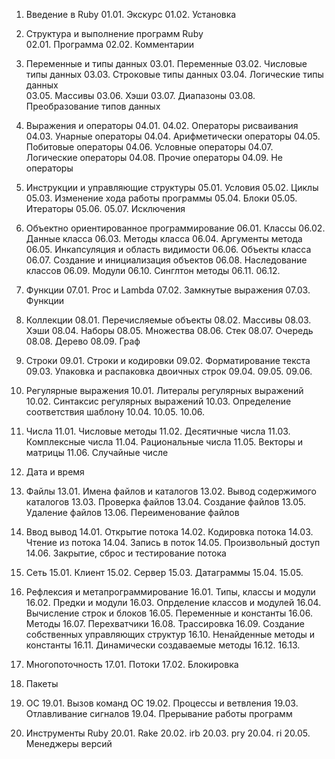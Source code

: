 01.    Введение в Ruby
01.01. Экскурс
01.02. Установка
       
02.    Структура и выполнение программ Ruby  
02.01. Программа
02.02. Комментарии
       
03.    Переменные и типы данных
03.01. Переменные
03.02. Числовые типы данных
03.03. Строковые типы данных
03.04. Логические типы данных    
03.05. Массивы
03.06. Хэши
03.07. Диапазоны
03.08. Преобразование типов данных
       
04.    Выражения и операторы
04.01. 
04.02. Операторы рисваивания
04.03. Унарные операторы
04.04. Арифметически операторы
04.05. Побитовые операторы
04.06. Условные операторы
04.07. Логические операторы 
04.08. Прочие операторы
04.09. Не операторы
       
05.    Инструкции и управляющие структуры
05.01. Условия
05.02. Циклы
05.03. Изменение хода работы программы
05.04. Блоки
05.05. Итераторы
05.06. 
05.07. Исключения
       
06.    Объектно ориентированное программирование
06.01. Классы
06.02. Данные класса
06.03. Методы класса
06.04. Аргументы метода
06.05. Инкапсуляция и область видимости
06.06. Объекты класса
06.07. Создание и инициализация объектов
06.08. Наследование классов
06.09. Модули
06.10. Синглтон методы
06.11. 
06.12.
       
07.    Функции
07.01. Proc и Lambda
07.02. Замкнутые выражения
07.03. Функции
       
08.    Коллекции 
08.01. Перечисляемые объекты 
08.02. Массивы
08.03. Хэши
08.04. Наборы
08.05. Множества
08.06. Стек
08.07. Очередь
08.08. Дерево
08.09. Граф
       
09.    Строки
09.01. Строки и кодировки
09.02. Форматирование текста
09.03. Упаковка и распаковка двоичных строк
09.04. 
09.05. 
09.06.
       
10.    Регулярные выражения
10.01. Литералы регулярных выражений
10.02. Синтаксис регулярных выражений
10.03. Определение соответствия шаблону
10.04. 
10.05. 
10.06.
       
11.    Числа
11.01. Числовые методы
11.02. Десятичные числа
11.03. Комплексные числа
11.04. Рациональные числа
11.05. Векторы и матрицы
11.06. Случайные числе
       
12.    Дата и время
       
13.    Файлы
13.01. Имена файлов и каталогов
13.02. Вывод содержимого каталогов
13.03. Проверка файлов
13.04. Создание файлов
13.05. Удаление файлов
13.06. Переименование файлов
       
14.    Ввод вывод
14.01. Открытие потока
14.02. Кодировка потока
14.03. Чтение из потока
14.04. Запись в поток
14.05. Произвольный доступ
14.06. Закрытие, сброс и тестирование потока
       
15.    Сеть
15.01. Клиент
15.02. Сервер
15.03. Датаграммы
15.04. 
15.05. 
       
16.    Рефлексия и метапрограммирование
16.01. Типы, классы и модули
16.02. Предки и модули
16.03. Опрделение классов и модулей
16.04. Вычисление строк и блоков
16.05. Переменные и константы
16.06. Методы
16.07. Перехватчики
16.08. Трассировка
16.09. Создание собственных управляющих структур
16.10. Ненайденные методы и константы
16.11. Динамически создаваемые методы
16.12. 
16.13. 
       
17.    Многопоточность
17.01. Потоки
17.02. Блокировка
       
18.    Пакеты
       
19.    ОС
19.01. Вызов команд ОС
19.02. Процессы и ветвления
19.03. Отлавливание сигналов
19.04. Прерывание работы программ
       
20.    Инструменты Ruby
20.01. Rake
20.02. irb
20.03. pry
20.04. ri
20.05. Менеджеры версий